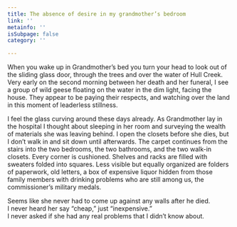 ```yaml
---
title: The absence of desire in my grandmother’s bedroom
link: ''
metainfo: ''
isSubpage: false
category: ''

---
```

When you wake up in Grandmother’s bed you turn your head to look out of the sliding glass door, through the trees and over the water of Hull Creek. Very early on the second morning between her death and her funeral, I see a group of wild geese floating on the water in the dim light, facing the house. They appear to be paying their respects, and watching over the land in this moment of leaderless stillness.

I feel the glass curving around these days already. As Grandmother lay in the hospital I thought about sleeping in her room and surveying the wealth of materials she was leaving behind. I open the closets before she dies, but I don’t walk in and sit down until afterwards. The carpet continues from the stairs into the two bedrooms, the two bathrooms, and the two walk-in closets. Every corner is cushioned. Shelves and racks are filled with sweaters folded into squares. Less visible but equally organized are folders of paperwork, old letters, a box of expensive liquor hidden from those family members with drinking problems who are still among us, the commissioner’s military medals.

Seems like she never had to come up against any walls after he died.  
I never heard her say “cheap,” just “inexpensive.”  
I never asked if she had any real problems that I didn’t know about.